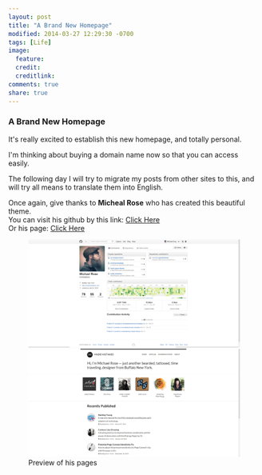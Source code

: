 ```yaml
---
layout: post
title: "A Brand New Homepage"
modified: 2014-03-27 12:29:30 -0700
tags: [Life]
image:
  feature: 
  credit: 
  creditlink: 
comments: true
share: true
---
```


### A Brand New Homepage

It's really excited to establish this new homepage, and totally personal.

I'm thinking about buying a domain name now so that you can access easily.

The following day I will try to migrate my posts from other sites to this, and will try all means to translate them into English.

Once again, give thanks to **Micheal Rose** who has created this beautiful theme.  
You can visit his github by this link: [Click Here](https://github.com/mmistakes)  
Or his page: [Click Here](http://mademistakes.com/)
<figure class="half">
	<a href="https://github.com/mmistakes"><img src="/images/postpic/20140327/1.png" alt=""></a>
	<a href="http://mademistakes.com/"><img src="/images/postpic/20140327/2.png" alt=""></a>
	<figcaption>Preview of his pages</figcaption>
</figure>
